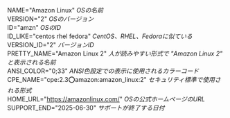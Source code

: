 NAME="Amazon Linux"  _OSの名前_  
VERSION="2"  _OSのバージョン_  
ID="amzn"  _OSのID_  
ID_LIKE="centos rhel fedora"  _CentOS、RHEL、Fedoraに似ている_  
VERSION_ID="2"  _バージョンID_  
PRETTY_NAME="Amazon Linux 2"  _人が読みやすい形式で "Amazon Linux 2" と表示される名前_  
ANSI_COLOR="0;33"  _ANSI色設定での表示に使用されるカラーコード_  
CPE_NAME="cpe:2.3:o:amazon:amazon_linux:2"  _セキュリティ標準で使用される形式_  
HOME_URL="https://amazonlinux.com/"  _OSの公式ホームページのURL_  
SUPPORT_END="2025-06-30"  _サポートが終了する日付_